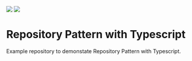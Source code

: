 ![](https://img.shields.io/github/package-json/v/pemre/repository-pattern-with-typescript?color=blue)
![](https://img.shields.io/github/license/pemre/repository-pattern-with-typescript)

# Repository Pattern with Typescript

Example repository to demonstate Repository Pattern with Typescript.
